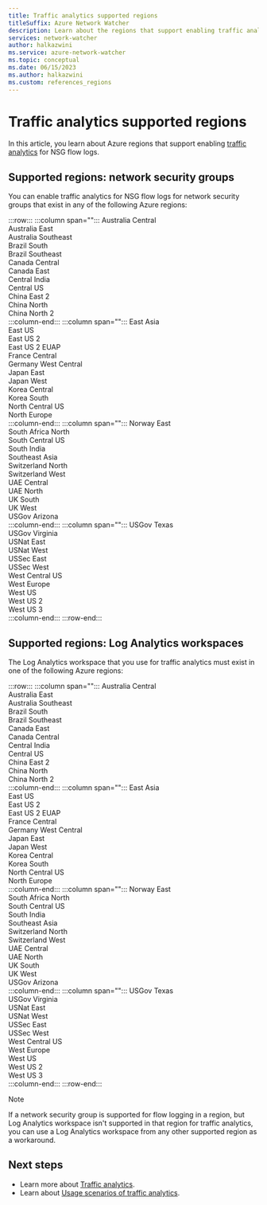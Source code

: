 ```yaml
---
title: Traffic analytics supported regions
titleSuffix: Azure Network Watcher
description: Learn about the regions that support enabling traffic analytics on NSG flow logs and the Log Analytics workspaces that you can use.
services: network-watcher
author: halkazwini
ms.service: azure-network-watcher
ms.topic: conceptual
ms.date: 06/15/2023
ms.author: halkazwini
ms.custom: references_regions
---
```


# Traffic analytics supported regions

In this article, you learn about Azure regions that support enabling [traffic analytics](traffic-analytics.md) for NSG flow logs.

## Supported regions: network security groups 

You can enable traffic analytics for NSG flow logs for network security groups that exist in any of the following Azure regions:

:::row:::
   :::column span="":::
      Australia Central  
      Australia East  
      Australia Southeast  
      Brazil South  
      Brazil Southeast  
      Canada Central  
      Canada East  
      Central India  
      Central US  
      China East 2  
      China North   
      China North 2 	  
   :::column-end:::
   :::column span="":::
      East Asia  
      East US  
      East US 2  
      East US 2 EUAP  
      France Central  
      Germany West Central  
      Japan East  
      Japan West  
      Korea Central  
      Korea South  
      North Central US  
      North Europe   
   :::column-end:::
   :::column span="":::
      Norway East  
      South Africa North  
      South Central US  
      South India  
      Southeast Asia  
      Switzerland North  
      Switzerland West  
      UAE Central  
      UAE North  
      UK South  
      UK West  
      USGov Arizona  
   :::column-end:::
   :::column span="":::
      USGov Texas  
      USGov Virginia  
      USNat East  
      USNat West  
      USSec East  
      USSec West  
      West Central US  
      West Europe  
      West US  
      West US 2  
      West US 3  
   :::column-end:::
:::row-end:::

## Supported regions: Log Analytics workspaces

The Log Analytics workspace that you use for traffic analytics must exist in one of the following Azure regions:

:::row:::
   :::column span="":::
      Australia Central  
      Australia East  
      Australia Southeast  
      Brazil South  
      Brazil Southeast  
      Canada East  
      Canada Central  
      Central India  
      Central US  
      China East 2  
      China North  
      China North 2  
   :::column-end:::
   :::column span="":::
      East Asia  
      East US  
      East US 2  
      East US 2 EUAP  
      France Central  
      Germany West Central  
      Japan East  
      Japan West  
      Korea Central   
      Korea South  
      North Central US  
      North Europe  
   :::column-end:::
   :::column span="":::
      Norway East  
      South Africa North  
      South Central US  
      South India  
      Southeast Asia  
      Switzerland North  
      Switzerland West  
      UAE Central  
      UAE North  
      UK South  
      UK West  
      USGov Arizona  
   :::column-end:::
   :::column span="":::
      USGov Texas  
      USGov Virginia  
      USNat East  
      USNat West   
      USSec East  
      USSec West  
      West Central US  
      West Europe  
      West US  
      West US 2  
      West US 3  
   :::column-end:::
:::row-end:::

> [!NOTE]
> If a network security group is supported for flow logging in a region, but Log Analytics workspace isn't supported in that region for traffic analytics, you can use a Log Analytics workspace from any other supported region as a workaround.

## Next steps

- Learn more about [Traffic analytics](traffic-analytics.md).
- Learn about [Usage scenarios of traffic analytics](usage-scenarios-traffic-analytics.md).
